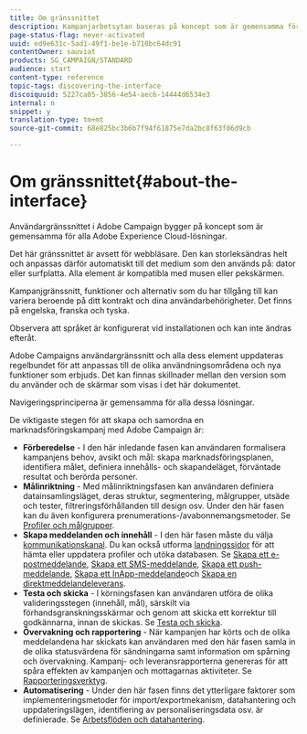 ```yaml
---
title: Om gränssnittet
description: Kampanjarbetsytan baseras på koncept som är gemensamma för alla Adobe Experience Cloud-lösningar.
page-status-flag: never-activated
uuid: ed9e631c-5ad1-49f1-be1e-b710bc64dc91
contentOwner: sauviat
products: SG_CAMPAIGN/STANDARD
audience: start
content-type: reference
topic-tags: discovering-the-interface
discoiquuid: 5227ca05-3856-4e54-aec6-14444d6534e3
internal: n
snippet: y
translation-type: tm+mt
source-git-commit: 68e825bc3b6b7f94f61875e7da2bc8f63f06d9cb

---
```



# Om gränssnittet{#about-the-interface}

Användargränssnittet i Adobe Campaign bygger på koncept som är gemensamma för alla Adobe Experience Cloud-lösningar.

Det här gränssnittet är avsett för webbläsare. Den kan storleksändras helt och anpassas därför automatiskt till det medium som den används på: dator eller surfplatta. Alla element är kompatibla med musen eller pekskärmen.

Kampanjgränssnitt, funktioner och alternativ som du har tillgång till kan variera beroende på ditt kontrakt och dina användarbehörigheter. Det finns på engelska, franska och tyska.

Observera att språket är konfigurerat vid installationen och kan inte ändras efteråt.

Adobe Campaigns användargränssnitt och alla dess element uppdateras regelbundet för att anpassas till de olika användningsområdena och nya funktioner som erbjuds. Det kan finnas skillnader mellan den version som du använder och de skärmar som visas i det här dokumentet.

Navigeringsprinciperna är gemensamma för alla dessa lösningar.

De viktigaste stegen för att skapa och samordna en marknadsföringskampanj med Adobe Campaign är:

* **Förberedelse** - I den här inledande fasen kan användaren formalisera kampanjens behov, avsikt och mål: skapa marknadsföringsplanen, identifiera målet, definiera innehålls- och skapandeläget, förväntade resultat och berörda personer.
* **Målinriktning** - Med målinriktningsfasen kan användaren definiera datainsamlingsläget, deras struktur, segmentering, målgrupper, utsäde och tester, filtreringsförhållanden till design osv. Under den här fasen kan du även konfigurera prenumerations-/avabonnemangsmetoder. Se [Profiler och målgrupper](../../audiences/using/about-profiles.md).
* **Skapa meddelanden och innehåll** - I den här fasen måste du välja [kommunikationskanal](../../channels/using/get-started-communication-channels.md). Du kan också utforma [landningssidor](../../channels/using/getting-started-with-landing-pages.md) för att hämta eller uppdatera profiler och utöka databasen. Se [Skapa ett e-postmeddelande](../../channels/using/creating-an-email.md), [Skapa ett SMS-meddelande](../../channels/using/creating-an-sms-message.md), [Skapa ett push-meddelande](../../channels/using/preparing-and-sending-a-push-notification.md), [Skapa ett InApp-meddelande](../../channels/using/about-in-app-messaging.md)och [Skapa en direktmeddelandeleverans](../../channels/using/creating-the-direct-mail.md).
* **Testa och skicka** - I körningsfasen kan användaren utföra de olika valideringsstegen (innehåll, mål), särskilt via förhandsgranskningsskärmar och genom att skicka ett korrektur till godkännarna, innan de skickas. Se [Testa och skicka](../../sending/using/get-started-sending-messages.md).
* **Övervakning och rapportering** - När kampanjen har körts och de olika meddelandena har skickats kan användaren med den här fasen samla in de olika statusvärdena för sändningarna samt information om spårning och övervakning. Kampanj- och leveransrapporterna genereras för att spåra effekten av kampanjen och mottagarnas aktiviteter. Se [Rapporteringsverktyg](../../reporting/using/about-dynamic-reports.md).
* **Automatisering** - Under den här fasen finns det ytterligare faktorer som implementeringsmetoder för import/exportmekanism, datahantering och uppdateringslägen, identifiering av personaliseringsdata osv. är definierade. Se [Arbetsflöden och datahantering](../../automating/using/get-started-workflows.md).